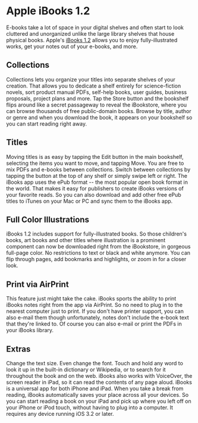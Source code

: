 # Apple iBooks 1.2

E-books take a lot of space in your digital shelves and often start to look cluttered and unorganized unlike the large library shelves that house physical books. Apple's <a href="http://www.apple.com/ipad/features/ibooks.html">iBooks 1.2</a> allows you to enjoy fully-illustrated works, get your notes out of your e-books, and more.

## Collections

Collections lets you organize your titles into separate shelves of your creation. That allows you to dedicate a shelf entirely for science-fiction novels, sort product manual PDFs, self-help books, user guides, business proposals, project plans and more. Tap the Store button and the bookshelf flips around like a secret passageway to reveal the iBookstore, where you can browse thousands of free public-domain books. Browse by title, author or genre and when you download the book, it appears on your bookshelf so you can start reading right away.

## Titles

Moving titles is as easy by tapping the Edit button in the main bookshelf, selecting the items you want to move, and tapping Move. You are free to mix PDFs and e-books between collections. Switch between collections by tapping the button at the top of any shelf or simply swipe left or right. The iBooks app uses the ePub format -- the most popular open book format in the world. That makes it easy for publishers to create iBooks versions of your favorite reads. So you can also download and add other free ePub titles to iTunes on your Mac or PC and sync them to the iBooks app.

## Full Color Illustrations

iBooks 1.2 includes support for fully-illustrated books. So those children's books, art books and other titles where illustration is a prominent component can now be downloaded right from the iBookstore, in gorgeous full-page color. No restrictions to text or black and white anymore. You can flip through pages, add bookmarks and highlights, or zoom in for a closer look.

## Print via AirPrint

This feature just might take the cake. iBooks sports the ability to print iBooks notes right from the app via AirPrint. So no need to plug in to the nearest computer just to print. If you don't have printer support, you can also e-mail them though unfortunately, notes don't include the e-book text that they're linked to. Of course you can also e-mail or print the PDFs in your iBooks library.

## Extras

Change the text size. Even change the font. Touch and hold any word to look it up in the built-in dictionary or Wikipedia, or to search for it throughout the book and on the web. iBooks also works with VoiceOver, the screen reader in iPad, so it can read the contents of any page aloud. iBooks is a universal app for both iPhone and iPad. When you take a break from reading, iBooks automatically saves your place across all your devices. So you can start reading a book on your iPad and pick up where you left off on your iPhone or iPod touch, without having to plug into a computer. It requires any device running iOS 3.2 or later.
